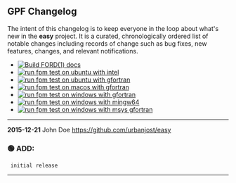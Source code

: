 ## GPF Changelog

The intent of this changelog is to keep everyone in the loop about
what's new in the **easy**  project. It is a curated, chronologically ordered
list of notable changes including records of change such as bug fixes,
new features, changes, and relevant notifications.

+ [![Build FORD(1) docs](https://github.com/urbanjost/easy/actions/workflows/deploy_api_docs.yml/badge.svg)](https://github.com/urbanjost/easy/actions/workflows/deploy_api_docs.yml)
+ [![run fpm test on ubuntu with intel](https://github.com/urbanjost/easy/actions/workflows/test_intel_ubuntu.yml/badge.svg)](https://github.com/urbanjost/easy/actions/workflows/test_intel_ubuntu.yml)
+ [![run fpm test on ubuntu with gfortran](https://github.com/urbanjost/easy/actions/workflows/test_gfortran_ubuntu.yml/badge.svg)](https://github.com/urbanjost/easy/actions/workflows/test_gfortran_ubuntu.yml)
+ [![run fpm test on macos with gfortran](https://github.com/urbanjost/easy/actions/workflows/test_gfortran_macos.yml/badge.svg)](https://github.com/urbanjost/easy/actions/workflows/test_gfortran_macos.yml)
+ [![run fpm test on windows with gfortran](https://github.com/urbanjost/easy/actions/workflows/test_gfortran_windows.yml/badge.svg)](https://github.com/urbanjost/easy/actions/workflows/test_gfortran_windows.yml)
+ [![run fpm test on windows with mingw64 ](https://github.com/urbanjost/easy/actions/workflows/test_gfortran_mingw64_windows.yml/badge.svg)](https://github.com/urbanjost/easy/actions/workflows/test_gfortran_mingw64_windows.yml)
+ [![run fpm test on windows with msys gfortran](https://github.com/urbanjost/easy/actions/workflows/test_gfortran_msys_windows.yml/badge.svg)](https://github.com/urbanjost/easy/actions/workflows/test_gfortran_msys_windows.yml)

---
**2015-12-21**  John  Doe  <https://github.com/urbanjost/easy>

### :green_circle: ADD:
     initial release
---

<!--
---
EXAMPLE:
**YYYY-MM-DD**  FIRSTNAME LASTNAME  <https://github.com/YOUR_REPOSITORY_NAME

### :green_circle: ADD:
       + A new function was added that does this 
         great stuff
### :orange_circle: DIFF:
       + You might not like this but we changed how things work
### :red_circle: FIX:
       + did not work on several platforms, but now it works
         like it was intended to.  
-->

